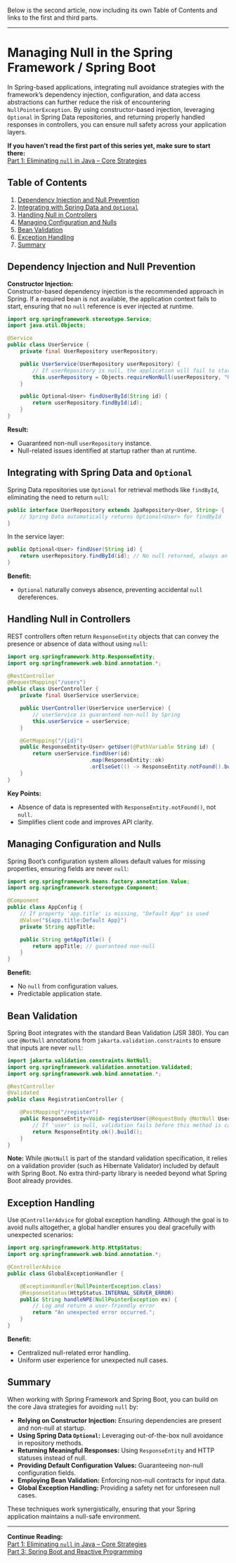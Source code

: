 Below is the second article, now including its own Table of Contents and links to the first and third parts.

---

# Managing Null in the Spring Framework / Spring Boot

In Spring-based applications, integrating null avoidance strategies with the framework’s dependency injection, configuration, and data access abstractions can further reduce the risk of encountering `NullPointerException`. By using constructor-based injection, leveraging `Optional` in Spring Data repositories, and returning properly handled responses in controllers, you can ensure null safety across your application layers.

**If you haven’t read the first part of this series yet, make sure to start there:**  
[Part 1: Eliminating `null` in Java – Core Strategies](./avoid-null-in-codebase-using-java-part-1.md)

## Table of Contents

1. [Dependency Injection and Null Prevention](#dependency-injection-and-null-prevention)  
2. [Integrating with Spring Data and `Optional`](#integrating-with-spring-data-and-optional)  
3. [Handling Null in Controllers](#handling-null-in-controllers)  
4. [Managing Configuration and Nulls](#managing-configuration-and-nulls)  
5. [Bean Validation](#bean-validation)  
6. [Exception Handling](#exception-handling)  
7. [Summary](#summary)

## Dependency Injection and Null Prevention

**Constructor Injection:**  
Constructor-based dependency injection is the recommended approach in Spring. If a required bean is not available, the application context fails to start, ensuring that no `null` reference is ever injected at runtime.

```java
import org.springframework.stereotype.Service;
import java.util.Objects;

@Service
public class UserService {
    private final UserRepository userRepository;

    public UserService(UserRepository userRepository) {
        // If userRepository is null, the application will fail to start
        this.userRepository = Objects.requireNonNull(userRepository, "UserRepository cannot be null");
    }

    public Optional<User> findUserById(String id) {
        return userRepository.findById(id);
    }
}
```

**Result:**  
- Guaranteed non-null `userRepository` instance.  
- Null-related issues identified at startup rather than at runtime.

## Integrating with Spring Data and `Optional`

Spring Data repositories use `Optional` for retrieval methods like `findById`, eliminating the need to return `null`:

```java
public interface UserRepository extends JpaRepository<User, String> {
    // Spring Data automatically returns Optional<User> for findById
}
```

In the service layer:

```java
public Optional<User> findUser(String id) {
    return userRepository.findById(id); // No null returned, always an Optional
}
```

**Benefit:**  
- `Optional` naturally conveys absence, preventing accidental `null` dereferences.

## Handling Null in Controllers

REST controllers often return `ResponseEntity` objects that can convey the presence or absence of data without using `null`:

```java
import org.springframework.http.ResponseEntity;
import org.springframework.web.bind.annotation.*;

@RestController
@RequestMapping("/users")
public class UserController {
    private final UserService userService;

    public UserController(UserService userService) {
        // userService is guaranteed non-null by Spring
        this.userService = userService;
    }

    @GetMapping("/{id}")
    public ResponseEntity<User> getUser(@PathVariable String id) {
        return userService.findUser(id)
                          .map(ResponseEntity::ok)
                          .orElseGet(() -> ResponseEntity.notFound().build());
    }
}
```

**Key Points:**  
- Absence of data is represented with `ResponseEntity.notFound()`, not `null`.  
- Simplifies client code and improves API clarity.

## Managing Configuration and Nulls

Spring Boot’s configuration system allows default values for missing properties, ensuring fields are never `null`:

```java
import org.springframework.beans.factory.annotation.Value;
import org.springframework.stereotype.Component;

@Component
public class AppConfig {
    // If property 'app.title' is missing, "Default App" is used
    @Value("${app.title:Default App}")
    private String appTitle;

    public String getAppTitle() {
        return appTitle; // guaranteed non-null
    }
}
```

**Benefit:**  
- No `null` from configuration values.  
- Predictable application state.

## Bean Validation

Spring Boot integrates with the standard Bean Validation (JSR 380). You can use `@NotNull` annotations from `jakarta.validation.constraints` to ensure that inputs are never `null`:

```java
import jakarta.validation.constraints.NotNull;
import org.springframework.validation.annotation.Validated;
import org.springframework.web.bind.annotation.*;

@RestController
@Validated
public class RegistrationController {

    @PostMapping("/register")
    public ResponseEntity<Void> registerUser(@RequestBody @NotNull User user) {
        // If 'user' is null, validation fails before this method is called
        return ResponseEntity.ok().build();
    }
}
```

**Note:** While `@NotNull` is part of the standard validation specification, it relies on a validation provider (such as Hibernate Validator) included by default with Spring Boot. No extra third-party library is needed beyond what Spring Boot already provides.

## Exception Handling

Use `@ControllerAdvice` for global exception handling. Although the goal is to avoid nulls altogether, a global handler ensures you deal gracefully with unexpected scenarios:

```java
import org.springframework.http.HttpStatus;
import org.springframework.web.bind.annotation.*;

@ControllerAdvice
public class GlobalExceptionHandler {

    @ExceptionHandler(NullPointerException.class)
    @ResponseStatus(HttpStatus.INTERNAL_SERVER_ERROR)
    public String handleNPE(NullPointerException ex) {
        // Log and return a user-friendly error
        return "An unexpected error occurred.";
    }
}
```

**Benefit:**  
- Centralized null-related error handling.  
- Uniform user experience for unexpected null cases.

## Summary

When working with Spring Framework and Spring Boot, you can build on the core Java strategies for avoiding `null` by:

- **Relying on Constructor Injection:** Ensuring dependencies are present and non-null at startup.  
- **Using Spring Data `Optional`:** Leveraging out-of-the-box null avoidance in repository methods.  
- **Returning Meaningful Responses:** Using `ResponseEntity` and HTTP statuses instead of null.  
- **Providing Default Configuration Values:** Guaranteeing non-null configuration fields.  
- **Employing Bean Validation:** Enforcing non-null contracts for input data.  
- **Global Exception Handling:** Providing a safety net for unforeseen null cases.

These techniques work synergistically, ensuring that your Spring application maintains a null-safe environment.

---

**Continue Reading:**  
[Part 1: Eliminating `null` in Java – Core Strategies](./avoid-null-in-codebase-using-java-part-1.md)  
[Part 3: Spring Boot and Reactive Programming](./avoid-null-in-java-codebase-using-spring-reactive-part3.md)